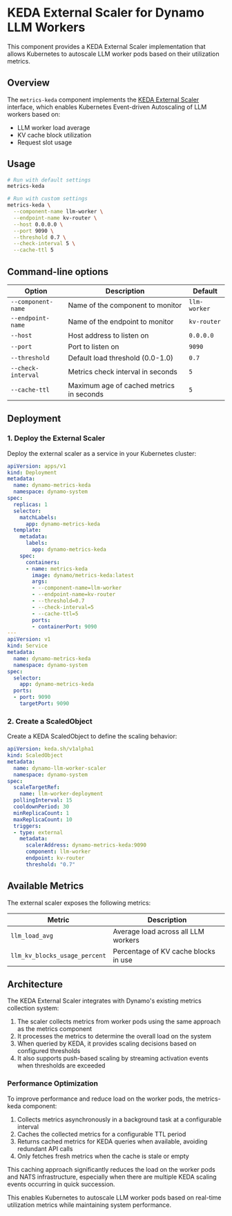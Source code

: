 # KEDA External Scaler for Dynamo LLM Workers

This component provides a KEDA External Scaler implementation that allows Kubernetes to autoscale LLM worker pods based on their utilization metrics.

## Overview

The `metrics-keda` component implements the [KEDA External Scaler](https://keda.sh/docs/2.12/concepts/external-scalers/) interface, which enables Kubernetes Event-driven Autoscaling of LLM workers based on:

- LLM worker load average
- KV cache block utilization
- Request slot usage

## Usage

```bash
# Run with default settings
metrics-keda

# Run with custom settings
metrics-keda \
  --component-name llm-worker \
  --endpoint-name kv-router \
  --host 0.0.0.0 \
  --port 9090 \
  --threshold 0.7 \
  --check-interval 5 \
  --cache-ttl 5
```

## Command-line options

| Option | Description | Default |
|--------|-------------|---------|
| `--component-name` | Name of the component to monitor | `llm-worker` |
| `--endpoint-name` | Name of the endpoint to monitor | `kv-router` |
| `--host` | Host address to listen on | `0.0.0.0` |
| `--port` | Port to listen on | `9090` |
| `--threshold` | Default load threshold (0.0-1.0) | `0.7` |
| `--check-interval` | Metrics check interval in seconds | `5` |
| `--cache-ttl` | Maximum age of cached metrics in seconds | `5` |

## Deployment

### 1. Deploy the External Scaler

Deploy the external scaler as a service in your Kubernetes cluster:

```yaml
apiVersion: apps/v1
kind: Deployment
metadata:
  name: dynamo-metrics-keda
  namespace: dynamo-system
spec:
  replicas: 1
  selector:
    matchLabels:
      app: dynamo-metrics-keda
  template:
    metadata:
      labels:
        app: dynamo-metrics-keda
    spec:
      containers:
      - name: metrics-keda
        image: dynamo/metrics-keda:latest
        args:
        - --component-name=llm-worker
        - --endpoint-name=kv-router
        - --threshold=0.7
        - --check-interval=5
        - --cache-ttl=5
        ports:
        - containerPort: 9090
---
apiVersion: v1
kind: Service
metadata:
  name: dynamo-metrics-keda
  namespace: dynamo-system
spec:
  selector:
    app: dynamo-metrics-keda
  ports:
  - port: 9090
    targetPort: 9090
```

### 2. Create a ScaledObject

Create a KEDA ScaledObject to define the scaling behavior:

```yaml
apiVersion: keda.sh/v1alpha1
kind: ScaledObject
metadata:
  name: dynamo-llm-worker-scaler
  namespace: dynamo-system
spec:
  scaleTargetRef:
    name: llm-worker-deployment
  pollingInterval: 15
  cooldownPeriod: 30
  minReplicaCount: 1
  maxReplicaCount: 10
  triggers:
  - type: external
    metadata:
      scalerAddress: dynamo-metrics-keda:9090
      component: llm-worker
      endpoint: kv-router
      threshold: "0.7"
```

## Available Metrics

The external scaler exposes the following metrics:

| Metric | Description |
|--------|-------------|
| `llm_load_avg` | Average load across all LLM workers |
| `llm_kv_blocks_usage_percent` | Percentage of KV cache blocks in use |

## Architecture

The KEDA External Scaler integrates with Dynamo's existing metrics collection system:

1. The scaler collects metrics from worker pods using the same approach as the metrics component
2. It processes the metrics to determine the overall load on the system
3. When queried by KEDA, it provides scaling decisions based on configured thresholds
4. It also supports push-based scaling by streaming activation events when thresholds are exceeded

### Performance Optimization

To improve performance and reduce load on the worker pods, the metrics-keda component:

1. Collects metrics asynchronously in a background task at a configurable interval
2. Caches the collected metrics for a configurable TTL period
3. Returns cached metrics for KEDA queries when available, avoiding redundant API calls
4. Only fetches fresh metrics when the cache is stale or empty

This caching approach significantly reduces the load on the worker pods and NATS infrastructure, especially when there are multiple KEDA scaling events occurring in quick succession.

This enables Kubernetes to autoscale LLM worker pods based on real-time utilization metrics while maintaining system performance.

